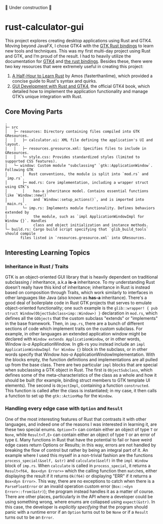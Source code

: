 🚧 Under construction 🚧
# rust-calculator-gui

This project explores creating desktop applications using Rust and GTK4. Moving beyond JavaFX, I chose GTK4 with the [GTK Rust bindings](https://gtk-rs.org/) to learn new tools and techniques. This was my first multi-day project using Rust and GTK, and I’m proud of the result. I had to heavily utilize the documentation for [GTK4](https://docs.gtk.org/gtk4/getting_started.html) and [the rust bindings](https://docs.rs/gtk4/latest/gtk4/). Besides these, there were two key resources that were extremely useful in creating this project:
1. [A Half-Hour to Learn Rust](https://fasterthanli.me/articles/a-half-hour-to-learn-rust) by Amos (fasterthanlime), which provided a concise guide to Rust's syntax and quirks.
2. [GUI Development with Rust and GTK4](https://gtk-rs.org/gtk4-rs/git/book/introduction.html), the official GTK4 book, which detailed how to implement the application functionality and manage GTK’s unique integration with Rust.

## Core Moving Parts

```
.
├─ src
│   ├─ resources: Directory containing files compiled into GTK GResources.
│   │   ├─ calculator.ui: XML file defining the application's UI and layout.
│   │   ├─ resources.gresource.xml: Specifies files to include in GResources.
│   │   └─ style.css: Provides standardized styles (limited to supported CSS features).
│   └─ window: Custom module "subclassing" `gtk::ApplicationWindow`. Following GTK
│       │  Rust conventions, the module is split into `mod.rs` and `imp.rs`.
│       ├─ mod.rs: Core implementation, including a wrapper struct using GTK’s
│       │    has-a inheritance model. Contains essential functions like `Window::new()`
│       │    and `Window::setup_actions()`, and is imported into `main.rs`.
│       └─ imp.rs: Implements module functionality. Defines behaviors extended by
│            the module, such as `impl ApplicationWindowImpl for Window {}`. Handles
│            class and object initialization and instance methods.
└─ build.rs: Cargo build script specifying that `glib_build_tools` should compile
       files listed in `resources.gresource.xml` into GResources.
```

## Interesting Learning Topics
### Inheritance in Rust / Traits
GTK is an object-oriented GUI library that is heavily dependent on traditional subclassing / inheritance, a.k.a **is-a** inheritance. To my understanding Rust doesn't really have this kind of inheritance; inheritance in Rust is instead based on composition through Traits, which work similarly to interfaces in other languages like Java (also known as **has-a** inheritance). There's a good deal of boilerplate code in Rust GTK projects that serves to emulate object-oriented functionality; one such example is the `glib::wrapper! { pub struct Window(ObjectSubclass<imp::Window>) }` declaration in `mod.rs`, which defines all the `GObjects` that the custom subclass "extends" or "implements" in the base framework. Then, in `imp.rs`, there are a bunch of different sections of code which implement traits on the custom subclass. For example, in other languages an extended application window might be declared with `Window extends ApplicationWindow`, or in other words, Window *is-a* ApplicationWindow. In gtk-rs you instead include an `impl ApplicationWindowImpl for Window {}` block in the subclass, or in other words specify that Window *has-a* ApplicationWindowImplementation. With the blocks empty, the function definitions and implementations are all pulled up from the base class. There are two particular `impl` blocks that are special when subclassing a GTK object in Rust. The first is `ObjectSubclass`, which defines some of the meta-characteristics of the class as a whole and how it should be built (for example, binding struct members to GTK template UI elements). The second is `ObjectImpl`, containing a function `constructed`. This function is called after the class is instantiated; in my case, it then calls a function to set up the `gtk::ActionMap` for the `Window`.
### Handling every edge case with `Option` and `Result`
One of the most interesting features of Rust that contrasts it with other languages, and indeed one of the reasons I was interested in learning it, are these two special enums. `Option<T>` can contain either an object of type `T` or `None`, while `Result<T,E>` can contain either an object of type `T` or an error of type `E`. Many functions in Rust that have the potential to fail or have weird edge cases return Options or Results; in this way, errors are not handled by breaking the flow of control but rather by being an integral part of it. An example where I used this myself in a non-trivial fashion are the functions `process_special(&self, &str)` and `calculate(&self)` in the `impl Window` block of `imp.rs`. When `calculate` is called in `process_special`, it returns a `Result<f64, Box<dyn Error>>` which the calling function then `match`es, either displaying the result if it returns `Ok(f64)` or displaying "ERR" if it returns a `Box<dyn Error>`. This way, there are no exceptions to catch when there is a `ParseFloatError` or an invalid operation custom error (`Box::<dyn Error>::from(&str)`); the program instead handles it as a matter of course. There are other places, particularly in the API where a developer could be using something wrong, where enums are collapsed using `expect(&str)`. In this case, the developer is *explicitly specifying* that the program should panic with a runtime error if an `Option` turns out to be `None` or if a `Result` turns out to be an `Error`.
